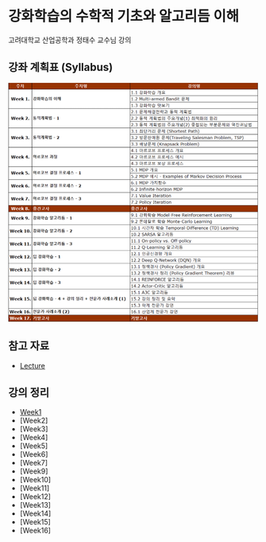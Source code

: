 # 강화학습의 수학적 기초와 알고리듬 이해
고려대학교 산업공학과 정태수 교수님 강의<br>

## 강좌 계획표 (Syllabus)
![syllabus](../../img/rl_jts_syllabus.png)

## 참고 자료
- [Lecture](http://www.kmooc.kr/courses/course-v1:KoreaUnivK+ku_ai_002+2021_A48/course/)

## 강의 정리
- [Week1](https://velog.io/@gjtang/understanding-alg-math-rl-week1)
- [Week2]
- [Week3]
- [Week4]
- [Week5]
- [Week6]
- [Week7]
- [Week9]
- [Week10]
- [Week11]
- [Week12]
- [Week13]
- [Week14]
- [Week15]
- [Week16]